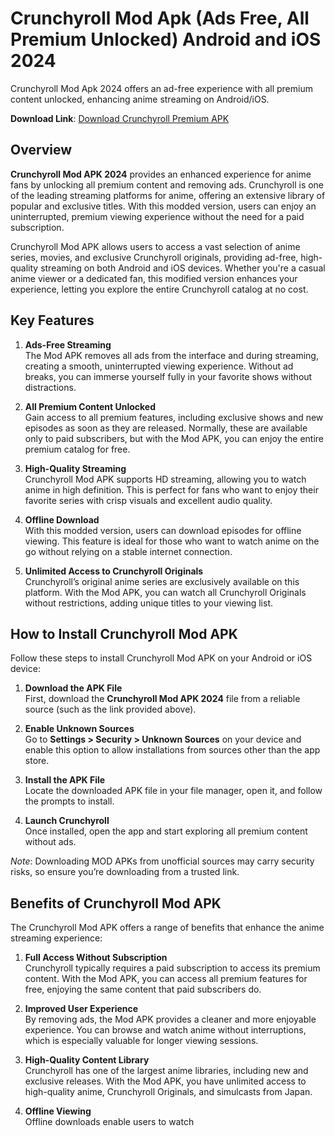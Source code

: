 # Crunchyroll Mod Apk (Ads Free, All Premium Unlocked) Android and iOS 2024
Crunchyroll Mod Apk 2024 offers an ad-free experience with all premium content unlocked, enhancing anime streaming on Android/iOS.

**Download Link**: [Download Crunchyroll Premium APK](https://expertoapk.com/crunchyroll-premium-apk/)

## Overview
**Crunchyroll Mod APK 2024** provides an enhanced experience for anime fans by unlocking all premium content and removing ads. Crunchyroll is one of the leading streaming platforms for anime, offering an extensive library of popular and exclusive titles. With this modded version, users can enjoy an uninterrupted, premium viewing experience without the need for a paid subscription.

Crunchyroll Mod APK allows users to access a vast selection of anime series, movies, and exclusive Crunchyroll originals, providing ad-free, high-quality streaming on both Android and iOS devices. Whether you're a casual anime viewer or a dedicated fan, this modified version enhances your experience, letting you explore the entire Crunchyroll catalog at no cost.

## Key Features

1. **Ads-Free Streaming**  
   The Mod APK removes all ads from the interface and during streaming, creating a smooth, uninterrupted viewing experience. Without ad breaks, you can immerse yourself fully in your favorite shows without distractions.

2. **All Premium Content Unlocked**  
   Gain access to all premium features, including exclusive shows and new episodes as soon as they are released. Normally, these are available only to paid subscribers, but with the Mod APK, you can enjoy the entire premium catalog for free.

3. **High-Quality Streaming**  
   Crunchyroll Mod APK supports HD streaming, allowing you to watch anime in high definition. This is perfect for fans who want to enjoy their favorite series with crisp visuals and excellent audio quality.

4. **Offline Download**  
   With this modded version, users can download episodes for offline viewing. This feature is ideal for those who want to watch anime on the go without relying on a stable internet connection.

5. **Unlimited Access to Crunchyroll Originals**  
   Crunchyroll’s original anime series are exclusively available on this platform. With the Mod APK, you can watch all Crunchyroll Originals without restrictions, adding unique titles to your viewing list.

## How to Install Crunchyroll Mod APK

Follow these steps to install Crunchyroll Mod APK on your Android or iOS device:

1. **Download the APK File**  
   First, download the **Crunchyroll Mod APK 2024** file from a reliable source (such as the link provided above).

2. **Enable Unknown Sources**  
   Go to **Settings > Security > Unknown Sources** on your device and enable this option to allow installations from sources other than the app store.

3. **Install the APK File**  
   Locate the downloaded APK file in your file manager, open it, and follow the prompts to install.

4. **Launch Crunchyroll**  
   Once installed, open the app and start exploring all premium content without ads.

*Note*: Downloading MOD APKs from unofficial sources may carry security risks, so ensure you’re downloading from a trusted link.

## Benefits of Crunchyroll Mod APK

The Crunchyroll Mod APK offers a range of benefits that enhance the anime streaming experience:

1. **Full Access Without Subscription**  
   Crunchyroll typically requires a paid subscription to access its premium content. With the Mod APK, you can access all premium features for free, enjoying the same content that paid subscribers do.

2. **Improved User Experience**  
   By removing ads, the Mod APK provides a cleaner and more enjoyable experience. You can browse and watch anime without interruptions, which is especially valuable for longer viewing sessions.

3. **High-Quality Content Library**  
   Crunchyroll has one of the largest anime libraries, including new and exclusive releases. With the Mod APK, you have unlimited access to high-quality anime, Crunchyroll Originals, and simulcasts from Japan.

4. **Offline Viewing**  
   Offline downloads enable users to watch 

